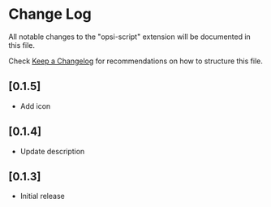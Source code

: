 # Change Log

All notable changes to the "opsi-script" extension will be documented in this file.

Check [Keep a Changelog](http://keepachangelog.com/) for recommendations on how to structure this file.


## [0.1.5]

- Add icon

## [0.1.4]

- Update description

## [0.1.3]

- Initial release

